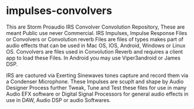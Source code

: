 # impulses-convolvers
This are Storm Proaudio IRS Convolver Convolution Repository, These are meant Public use never Commercial.
IRS Impulses, Impulse Response Files or Convolvers or Convolution reverb Files are files of types makes part 
of audio effects that can be used in Mac OS, IOS, Android, Windows or Linux OS. Convolvers are files used in
Convolution Reverb and requires a client app to load these Files. In Android you may use Viper3android or James DSP.

IRS are caotured via Exerting Sinewaves tones capture and record them via a Condenser Microphone.
These Impulses are scuplt and shape by Audio Designer Process further Tweak, Tune and Test these files
for use in many Audio EFX software or Digital Signal Processors for general audio effects in use in DAW, Audio DSP or audio Softwares.
